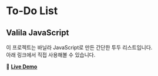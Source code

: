 # To-Do List

## Valila JavaScript

이 프로젝트는 바닐라 JavaScript로 만든 간단한 투두 리스트입니다.  
아래 링크에서 직접 사용해볼 수 있습니다.  

🔗 **[Live Demo](https://theuzulab.github.io/vanilla-todo/)**
